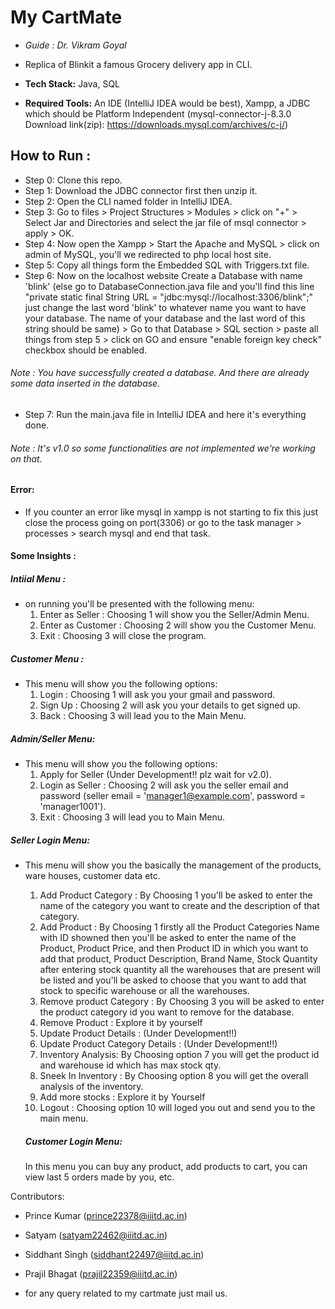 # My CartMate
* *Guide : Dr. Vikram Goyal* 
* Replica of Blinkit a famous Grocery delivery app in CLI.
* **Tech Stack:** Java, SQL

* **Required Tools:** An IDE (IntelliJ IDEA would be best), Xampp, a JDBC which should be Platform Independent (mysql-connector-j-8.3.0 Download link(zip): https://downloads.mysql.com/archives/c-j/)

## How to Run :
  * Step 0: Clone this repo.
  * Step 1: Download the JDBC connector first then unzip it.
  * Step 2: Open the CLI named folder in IntelliJ IDEA.
  * Step 3: Go to files > Project Structures > Modules > click on "+" > Select Jar and Directories and select the jar file of msql connector > apply > OK.
  * Step 4: Now open the Xampp > Start the Apache and MySQL > click on admin of MySQL, you'll we redirected to php local host site.
  * Step 5: Copy all things form the Embedded SQL with Triggers.txt file.
  * Step 6: Now on the localhost website Create a Database with name 'blink' (else go to DatabaseConnection.java file and you'll find this line "private static final String URL = "jdbc:mysql://localhost:3306/blink";" just change the last word 'blink' to whatever name you want to have your database. The name of your database and the last word of this string should be same) > Go to that Database > SQL section > paste all things from step 5 > click on GO and ensure "enable foreign key check" checkbox should be enabled.
   ###### Note : You have successfully created a database. And there are already some data inserted in the database.
  * Step 7: Run the main.java file in IntelliJ IDEA and here it's everything done.
   ###### Note : It's v1.0 so some functionalities are not implemented we're working on that.


#### Error:
  * If you counter an error like mysql in xampp is not starting to fix this just close the process going on port(3306) or go to the task manager > processes > search mysql and end that task.



#### Some Insights :
##### Intiial Menu :
* on running you'll be presented with the following menu:
  1. Enter as Seller : Choosing 1 will show you the Seller/Admin Menu.
  2. Enter as Customer : Choosing 2 will show you the Customer Menu.
  3. Exit : Choosing 3 will close the program.
         
##### Customer Menu : 
* This menu will show you the following options: 
  1. Login : Choosing 1 will ask you your gmail and password.
  2. Sign Up : Choosing 2 will ask you your details to get signed up.
  3. Back : Choosing 3 will lead you to the Main Menu.

##### Admin/Seller Menu:
* This menu will show you the following options:
  1. Apply for Seller (Under Development!! plz wait for v2.0).
  2. Login as Seller : Choosing 2 will ask you the seller email and password (seller email = 'manager1@example.com', password = 'manager1001').
  3. Exit : Choosing 3 will lead you to Main Menu.
    
##### Seller Login Menu: 
* This menu will show you the basically the management of the products, ware houses, customer data etc.
  1. Add Product Category : By Choosing 1 you'll be asked to enter the name of the category you want to create and the description of that category.
  2. Add Product : By Choosing 1 firstly all the Product Categories Name with ID showned then you'll be asked to enter the name of the Product, Product Price, and then Product ID in which you want to add that product, Product Description, Brand Name, Stock Quantity after entering stock quantity all the warehouses that are present will be listed and you'll be asked to choose that you want to add that stock to specific warehouse or all the warehouses.
  3. Remove product Category : By Choosing 3 you will be asked to enter the product category id you want to remove for the database.
  4. Remove Product : Explore it by yourself
  5. Update Product Details : (Under Development!!)
  6. Update Product Category Details : (Under Development!!)
  7. Inventory Analysis: By Choosing option 7 you will get the product id and warehouse id which has max stock qty.
  8. Sneek In Inventory : By Choosing option 8 you will get the overall analysis of the inventory.
  9. Add more stocks : Explore it by Yourself
  10. Logout : Choosing option 10 will loged you out and send you to the main menu.

  ##### Customer Login Menu:
  In this menu you can buy any product, add products to cart, you can view last 5 orders made by you, etc.



Contributors:
* Prince Kumar (prince22378@iiitd.ac.in)
* Satyam (satyam22462@iiitd.ac.in)
* Siddhant Singh (siddhant22497@iiitd.ac.in)
* Prajil Bhagat (prajil22359@iiitd.ac.in)

* for any query related to my cartmate just mail us.
